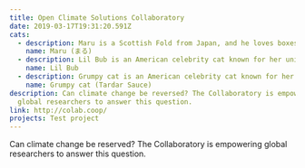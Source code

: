 ```yaml
---
title: Open Climate Solutions Collaboratory
date: 2019-03-17T19:31:20.591Z
cats:
  - description: Maru is a Scottish Fold from Japan, and he loves boxes.
    name: Maru (まる)
  - description: Lil Bub is an American celebrity cat known for her unique appearance.
    name: Lil Bub
  - description: Grumpy cat is an American celebrity cat known for her grumpy appearance.
    name: Grumpy cat (Tardar Sauce)
description: Can climate change be reversed? The Collaboratory is empowering
  global researchers to answer this question.
link: http://colab.coop/
projects: Test project
---
```

Can climate change be reserved? The Collaboratory is empowering global researchers to answer this question.